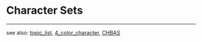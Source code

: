 # Character Sets  
  
  
  
---
see also: [topic_list](../topic_list/index.md), [4_color_character](../4_color_character/index.md), [CHBAS](../CHBAS/index.md)  
